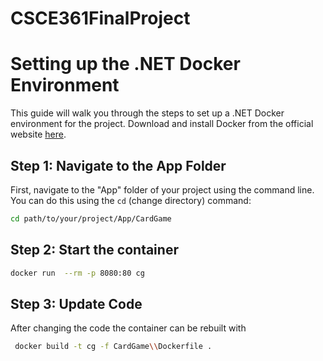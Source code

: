 # CSCE361FinalProject


# Setting up the .NET Docker Environment

This guide will walk you through the steps to set up a .NET Docker environment for the project. Download and install Docker from the official website [here](https://www.docker.com/get-started).

## Step 1: Navigate to the App Folder

First, navigate to the "App" folder of your project using the command line. You can do this using the `cd` (change directory) command:

```bash
cd path/to/your/project/App/CardGame
```

## Step 2: Start the container

```bash
docker run  --rm -p 8080:80 cg
```
## Step 3: Update Code

After changing the code the container can be rebuilt with

```bash
 docker build -t cg -f CardGame\\Dockerfile .
```

